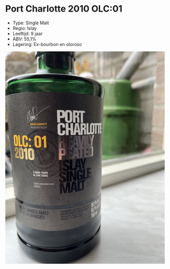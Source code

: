 # Port Charlotte 2010 OLC:01

- Type: Single Malt
- Regio: Islay
- Leeftijd: 9 jaar
- ABV: 55,1%
- Lagering: Ex-bourbon en oloroso

![Port Charlotte 2010 OLC:01](/images/port-charlotte-olc.jpg)
